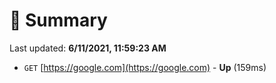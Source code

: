 # 📖 Summary
Last updated: **6/11/2021, 11:59:23 AM**

- `GET` [https://google.com](https://google.com) - **Up** (159ms)
